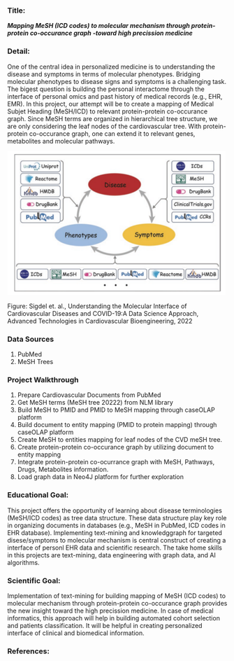### Title: 
***Mapping MeSH (ICD codes) to molecular mechanism through protein-protein co-occurance graph -toward high precission medicine***

### Detail:

One of the central idea in personalized medicine is to understanding the disease and symptoms in terms of molecular phenotypes. Bridging molecular phenotypes to disease signs and symptoms is a challenging task. The bigest question is building the personal interactome through the interface of personal omics and past history of medical records (e.g., EHR, EMR). In this project, our attempt will be to create a mapping of Medical Subjet Heading (MeSH/ICD) to relevant protein-protein co-occurance graph. Since MeSH terms are organized in hierarchical tree structure, we are only considering the leaf nodes of the cardiovascular tree.  With protein-protein co-occurance graph, one can extend it to relevant genes, metabolites and molecular pathways. 

<img src="plots/pmed.png" alt="drawing" width="500"/>

Figure: Sigdel et. al., Understanding the Molecular Interface of 
Cardiovascular Diseases and COVID-19:A Data Science Approach, 
Advanced Technologies in Cardiovascular Bioengineering, 2022


### Data Sources

1. PubMed
2. MeSH Trees

### Project Walkthrough

1. Prepare Cardiovascular Documents from PubMed
2. Get MeSH terms (MeSH tree 20222) from NLM library 
3. Build MeSH to PMID and PMID to MeSH mapping through caseOLAP platform
4. Build document to entity mapping (PMID to protein mapping) through caseOLAP platform
5. Create MeSH to entities mapping for leaf nodes of the CVD meSH tree.
6. Create protein-protein co-occurance graph by utilizing document to entity mapping
7. Integrate protein-protein co-ocurrance graph with MeSH, Pathways, Drugs, Metabolites information.
8. Load graph data in Neo4J platform for further exploration

### Educational Goal:
This project offers the opportunity of learning about disease terminologies (MeSH/ICD codes) as tree data structure. These data structure play key role in organizing documents in databases (e.g., MeSH in PubMed, ICD codes in EHR database). Implementing text-mining and knowledggraph for targeted disese/symptoms to molecular mechanism is central construct of creating a interface of personl EHR data and scientific research. The take home skills in this projects are text-mining, data engineering with graph data, and AI algorithms.

### Scientific Goal:
Implementation of text-mining for building mapping of MeSH (ICD codes) to molecular mechanism through protein-protein co-occurance graph provides the new insight toward the high precission medicine. In case of medical informatics, this approach will help in building automated cohort selection and patients classification. It will be helpful in creating personalized interface of clinical and biomedical information.

### References: 



